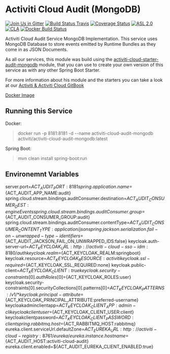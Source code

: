 # Activiti Cloud Audit (MongoDB)
[![Join Us in Gitter](https://badges.gitter.im/Activiti/Activiti7.svg)](https://gitter.im/Activiti/Activiti7?utm_source=badge&utm_medium=badge&utm_campaign=pr-badge&utm_content=badge) [![Build Status Travis](https://travis-ci.org/Activiti/activiti-cloud-audit-mongodb.svg?branch=master)](https://travis-ci.org/Activiti/activiti-cloud-audit-mongodb) [![Coverage Status](http://img.shields.io/codecov/c/github/Activiti/activiti-cloud-audit-mongodb/master.svg?maxAge=86400)](https://codecov.io/gh/Activiti/activiti-cloud-audit-mongodb) [![ASL 2.0](https://img.shields.io/hexpm/l/plug.svg)](https://github.com/Activiti/activiti-cloud-audit-mongodb/blob/master/LICENSE.txt)  [![CLA](https://cla-assistant.io/readme/badge/Activiti/activiti-cloud-audit-mongodb)](https://cla-assistant.io/Activiti/activiti-cloud-audit-mongodb)  [![Docker Build Status](https://img.shields.io/docker/build/activiti/activiti-cloud-audit-mongodb.svg)](https://hub.docker.com/r/activiti/activiti-cloud-audit-mongodb/)

Activiti Cloud Audit Service MongoDB Implementation. This service uses MongoDB Database to store events emitted by Runtime Bundles as they come in as JSON Documents.

As all our services, this module was build using the [activiti-cloud-starter-audit-mongodb](https://github.com/activiti/activiti-cloud-audit-service) module, that you can use to create your own version of this service as with any other Spring Boot Starter.  

For more information about his module and the starters you can take a look at our [Activiti & Activiti Cloud GitBook](https://activiti.gitbooks.io/activiti-7-developers-guide/content/components/activiti-cloud-app/AuditService.html)

[Docker Image](https://hub.docker.com/r/activiti/activiti-cloud-audit-mongodb/)

## Running this Service

Docker: 
> docker run -p 8181:8181 -d --name activiti-cloud-audit-mongodb activiti/activiti-cloud-audit-mongodb:latest

Spring Boot: 
> mvn clean install spring-boot:run

## Environemnt Variables

server.port=${ACT_AUDIT_PORT:8181}
spring.application.name=${ACT_AUDIT_APP_NAME:audit}
spring.cloud.stream.bindings.auditConsumer.destination=${ACT_AUDIT_CONSUMER_DEST:engineEvents}
spring.cloud.stream.bindings.auditConsumer.group=${ACT_AUDIT_CONSUMER_GROUP:audit}
spring.cloud.stream.bindings.auditConsumer.contentType=${ACT_AUDIT_CONSUMER_CONTENT_TYPE:application/json}
spring.jackson.serialization.fail-on-unwrapped-type-identifiers=${ACT_AUDIT_JACKSON_FAIL_ON_UNWRAPPED_IDS:false}
keycloak.auth-server-url=${ACT_KEYCLOAK_URL:http://activiti-cloud-sso-idm:8180/auth}
keycloak.realm=${ACT_KEYCLOAK_REALM:springboot}
keycloak.resource=${ACT_KEYCLOAK_RESOURCE:activiti}
keycloak.ssl-required=${ACT_KEYCLOAK_SSL_REQUIRED:none}
keycloak.public-client=${ACT_KEYCLOAK_CLIENT:true}
keycloak.security-constraints[0].authRoles[0]=${ACT_KEYCLOAK_ROLES:user}
keycloak.security-constraints[0].securityCollections[0].patterns[0]=${ACT_KEYCLOAK_PATTERNS:/v1/*}
keycloak.principal-attribute=${ACT_KEYCLOAK_PRINCIPAL_ATTRIBUTE:preferred-username}
keycloakadminclientapp=${ACT_KEYCLOAK_CLIENT_APP:admin-cli}
keycloakclientuser=${ACT_KEYCLOAK_CLIENT_USER:client}
keycloakclientpassword=${ACT_KEYCLOAK_CLIENT_PASSWORD:client}
spring.rabbitmq.host=${ACT_RABBITMQ_HOST:rabbitmq}
eureka.client.serviceUrl.defaultZone=${ACT_EUREKA_URL:http://activiti-cloud-registry:8761/eureka/}
eureka.instance.hostname=${ACT_AUDIT_HOST:activiti-cloud-audit}
eureka.client.enabled=${ACT_AUDIT_EUREKA_CLIENT_ENABLED:true}

